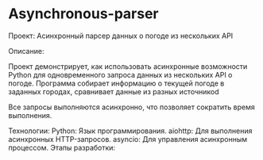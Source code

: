 # Asynchronous-parser

Проект: Асинхронный парсер данных о погоде из нескольких API

Описание:

Проект демонстрирует, как использовать асинхронные возможности Python для одновременного запроса данных из нескольких API о погоде. Программа собирает информацию о текущей погоде в заданных городах, сравнивает данные из разных источникоd


Все запросы выполняются асинхронно, что позволяет сократить время выполнения.




Технологии:
Python: Язык программирования.
aiohttp: Для выполнения асинхронных HTTP-запросов.
asyncio: Для управления асинхронным процессом.
Этапы разработки:

